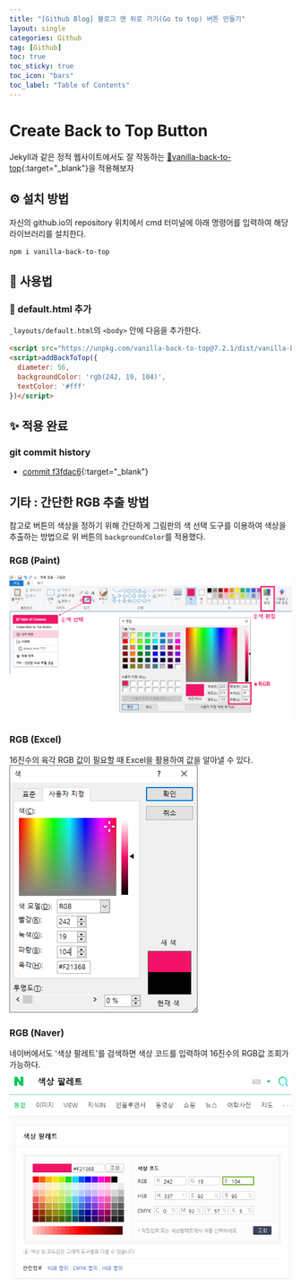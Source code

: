 ```yaml
---
title: "[Github Blog] 블로그 맨 위로 가기(Go to top) 버튼 만들기"
layout: single
categories: Github
tag: [Github]
toc: true
toc_sticky: true
toc_icon: "bars"
toc_label: "Table of Contents"
---
```


# Create Back to Top Button
Jekyll과 같은 정적 웹사이트에서도 잘 작동하는 [🔗vanilla-back-to-top](https://github.com/vfeskov/vanilla-back-to-top){:target="_blank"}을 적용해보자

## ⚙️ 설치 방법
자신의 github.io의 repository 위치에서 cmd 터미널에 아래 명령어를 입력하여 해당 라이브러리를 설치한다.

```
npm i vanilla-back-to-top
```

## 📑 사용법
### 📃 default.html 추가
`_layouts/default.html`의 `<body>` 안에 다음을 추가한다.

```html
<script src="https://unpkg.com/vanilla-back-to-top@7.2.1/dist/vanilla-back-to-top.min.js"></script>
<script>addBackToTop({
  diameter: 56,
  backgroundColor: 'rgb(242, 19, 104)',
  textColor: '#fff'
})</script>
```

## ✨ 적용 완료

### git commit history
- [commit f3fdac6](https://github.com/seoyh1104/seoyh1104.github.io/commit/f3fdac6){:target="_blank"}

## 기타 : 간단한 RGB 추출 방법
참고로 버튼의 색상을 정하기 위해 간단하게 그림판의 색 선택 도구를 이용하여 색상을 추출하는 방법으로 위 버튼의 `backgroundColor`를 적용했다.

### RGB (Paint)
![images](/images/2022-11-04-create-back-to-top-button/rgb.png)

### RGB (Excel)
16진수의 육각 RGB 값이 필요할 때 Excel을 활용하여 값을 알아낼 수 있다.
![images](/images/2022-11-04-create-back-to-top-button/rgb-excel.png)

### RGB (Naver)
네이버에서도 '색상 팔레트'를 검색하면 색상 코드를 입력하여 16진수의 RGB값 조회가 가능하다.
![images](/images/2022-11-04-create-back-to-top-button/rgb-naver.png)